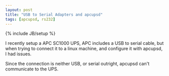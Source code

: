 ```yaml
---
layout: post
title: "USB to Serial Adapters and apcupsd"
tags: [apcupsd, rs232]
---
```

{% include JB/setup %}

I recently setup a APC SC1000 UPS, APC includes a USB to serial cable, but when trying to connect it to a linux machine, and configure it with apcupsd, I had issues.

Since the connection is neither USB, or serial outright, apcupsd can't communicate to the UPS.

<script src="https://gist.github.com/2715786.js" type="text/javascript">// <![CDATA[
 
// ]]></script>
